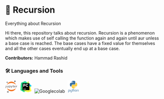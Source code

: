 # :punch: Recursion

Everything about Recursion


Hi there, this repository talks about recursion. Recursion is a phenomenon which makes use of self calling the function again and again until aur unless a base case is reached. The base cases have a fixed value for themselves and all the other cases eventually end up at a base case.

**Contributors:**
    Hammad Rashid
    
### :hammer_and_wrench: Languages and Tools
<img src="https://github.com/devicons/devicon/blob/master/icons/jupyter/jupyter-original-wordmark.svg"  title="Jupyter" alt="Jupyter" width="40" height="40"/>&nbsp;
<img src="https://github.com/devicons/devicon/blob/master/icons/pycharm/pycharm-original.svg"  title="Pycharm" alt="PyC" width="40" height="40"/>&nbsp;
 <img src="https://miro.medium.com/max/256/0*zNcjWYiZcJgreZAs.png"  title="Colab" alt="Googlecolab" width="60" height="49"/>&nbsp;
 <img src="https://github.com/devicons/devicon/blob/master/icons/python/python-original-wordmark.svg"  title="Python" alt="Python" width="40" height="40"/>&nbsp;
